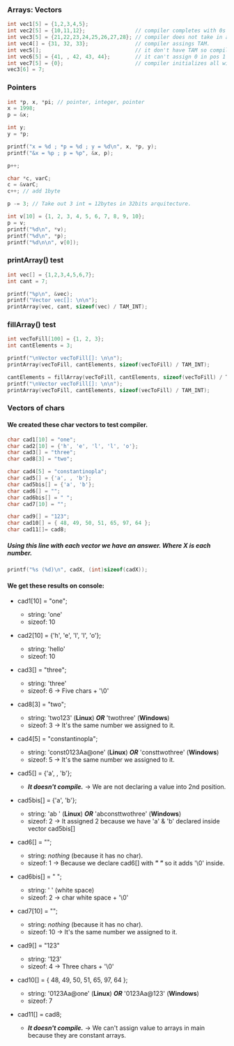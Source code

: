 ### Arrays: Vectors

```c
int vec1[5] = {1,2,3,4,5};
int vec2[5] = {10,11,12};                // compiler completes with 0s into pos 3 and pos 4.
int vec3[5] = {21,22,23,24,25,26,27,28}; // compiler does not take in account pos 5 onwards.
int vec4[] = {31, 32, 33};               // compiler assings TAM.
int vec5[];                              // it don't have TAM so compiler throws error.
int vec6[5] = {41, , 42, 43, 44};        // it can't assign 0 in pos 1 because I put more values after. Compilers throws error.
int vec7[5] = {0};                       // compiler initializes all with 0s.
vec3[6] = 7;
```

### Pointers ###

```c
int *p, x, *pi; // pointer, integer, pointer
x = 1998;
p = &x;

int y;
y = *p;

printf("x = %d ; *p = %d ; y = %d\n", x, *p, y);
printf("&x = %p ; p = %p", &x, p);

p++;

char *c, varC;
c = &varC;
c++; // add 1byte

p -= 3; // Take out 3 int = 12bytes in 32bits arquitecture.

int v[10] = {1, 2, 3, 4, 5, 6, 7, 8, 9, 10};
p = v;
printf("%d\n", *v);
printf("%d\n", *p);
printf("%d\n\n", v[0]);
```

### printArray() test ###

```c
int vec[] = {1,2,3,4,5,6,7};
int cant = 7;

printf("%p\n", &vec);
printf("Vector vec[]: \n\n");
printArray(vec, cant, sizeof(vec) / TAM_INT);
```

### fillArray() test ###

```c
int vecToFill[100] = {1, 2, 3};
int cantElements = 3;

printf("\nVector vecToFill[]: \n\n");
printArray(vecToFill, cantElements, sizeof(vecToFill) / TAM_INT);

cantElements = fillArray(vecToFill, cantElements, sizeof(vecToFill) / TAM_INT);
printf("\nVector vecToFill[]: \n\n");
printArray(vecToFill, cantElements, sizeof(vecToFill) / TAM_INT);
```

### Vectors of chars ###

#### We created these char vectors to test compiler.
```c
char cad1[10] = "one";
char cad2[10] = {'h', 'e', 'l', 'l', 'o'};
char cad3[] = "three";
char cad8[3] = "two";

char cad4[5] = "constantinopla";
char cad5[] = {'a', , 'b'};
char cad5bis[] = {'a', 'b'};
char cad6[] = "";
char cad6bis[] = " ";
char cad7[10] = "";

char cad9[] = "123";
char cad10[] = { 48, 49, 50, 51, 65, 97, 64 };
char cad11[]= cad8;
```
##### Using this line with each vector we have an answer. Where _X_ is each number.
```c
printf("%s (%d)\n", cadX, (int)sizeof(cadX)); 
```
#### We get these results on console:
* cad1[10]  = "one";
  * string: 'one'
  * sizeof: 10

* cad2[10] = {'h', 'e', 'l', 'l', 'o'};
  * string: 'hello'
  * sizeof: 10

* cad3[] = "three";
  * string: 'three'
  * sizeof: 6 -> Five chars + '\0'

* cad8[3] = "two";
  * string: 'two123' (__Linux__) ___OR___ 'twothree' (__Windows__)
  * sizeof: 3 -> It's the same number we assigned to it.

* cad4[5] = "constantinopla";
  * string: 'const0123Aa@one' (__Linux__) ___OR___ 'consttwothree' (__Windows__)
  * sizeof: 5 -> It's the same number we assigned to it.

* cad5[] = {'a', , 'b'};
  * ___It doesn't compile.___ -> We are not declaring a value into 2nd position.

* cad5bis[]  = {'a', 'b'};
  * string: 'ab ' (__Linux__) ___OR___ 'abconsttwothree' (__Windows__)
  * sizeof: 2 -> It assigned 2 because we have 'a' & 'b' declared inside vector cad5bis[]

* cad6[] = "";
  * string: _nothing_ (because it has no char).
  * sizeof: 1 -> Because we declare cad6[] with ___" "___ so it adds '\0' inside.

* cad6bis[] = " ";
  * string: ' ' (white space)
  * sizeof: 2 -> char white space + '\0'

* cad7[10] = "";
  * string: _nothing_ (because it has no char).
  * sizeof: 10 -> It's the same number we assigned to it.

* cad9[] = "123"
  * string: '123'
  * sizeof: 4 -> Three chars + '\0'

* cad10[] = { 48, 49, 50, 51, 65, 97, 64 };
  * string: '0123Aa@one' (__Linux__) ___OR___ '0123Aa@123' (__Windows__)
  * sizeof: 7

* cad11[] = cad8;
  * ___It doesn't compile.___ -> We can't assign value to arrays in main because they are constant arrays.


